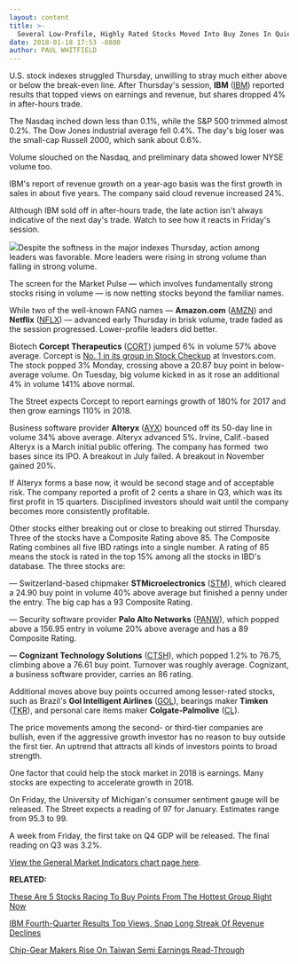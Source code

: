 ```yaml
---
layout: content
title: >-
  Several Low-Profile, Highly Rated Stocks Moved Into Buy Zones In Quiet Session
date: 2018-01-18 17:53 -0800
author: PAUL WHITFIELD
---
```






U.S. stock indexes struggled Thursday, unwilling to stray much either above or below the break-even line. After Thursday's session, **IBM** ([IBM](https://research.investors.com/quote.aspx?symbol=IBM)) reported results that topped views on earnings and revenue, but shares dropped 4% in after-hours trade.




 The Nasdaq inched down less than 0.1%, while the S&P 500 trimmed almost 0.2%. The Dow Jones industrial average fell 0.4%. The day's big loser was the small-cap Russell 2000, which sank about 0.6%.


Volume slouched on the Nasdaq, and preliminary data showed lower NYSE volume too.


IBM's report of revenue growth on a year-ago basis was the first growth in sales in about five years. The company said cloud revenue increased 24%.


Although IBM sold off in after-hours trade, the late action isn't always indicative of the next day's trade. Watch to see how it reacts in Friday's session.


![](https://www.investors.com/wp-content/uploads/2018/01/MP01181818-210x300.png)Despite the softness in the major indexes Thursday, action among leaders was favorable. More leaders were rising in strong volume than falling in strong volume.


The screen for the Market Pulse — which involves fundamentally strong stocks rising in volume — is now netting stocks beyond the familiar names.


While two of the well-known FANG names — **Amazon.com** ([AMZN](https://research.investors.com/quote.aspx?symbol=AMZN)) and **Netflix** ([NFLX](https://research.investors.com/quote.aspx?symbol=NFLX)) — advanced early Thursday in brisk volume, trade faded as the session progressed. Lower-profile leaders did better.


Biotech **Corcept Therapeutics** ([CORT](https://research.investors.com/quote.aspx?symbol=CORT)) jumped 6% in volume 57% above average. Corcept is [No. 1 in its group in Stock Checkup](https://research.investors.com/stock-checkup/nasdaq-corcept-therapeutics-inc-cort.aspx) at Investors.com. The stock popped 3% Monday, crossing above a 20.87 buy point in below-average volume. On Tuesday, big volume kicked in as it rose an additional 4% in volume 141% above normal.


The Street expects Corcept to report earnings growth of 180% for 2017 and then grow earnings 110% in 2018.


Business software provider **Alteryx** ([AYX](https://research.investors.com/quote.aspx?symbol=AYX)) bounced off its 50-day line in volume 34% above average. Alteryx advanced 5%. Irvine, Calif.-based Alteryx is a March initial public offering. The company has formed  two bases since its IPO. A breakout in July failed. A breakout in November gained 20%.


If Alteryx forms a base now, it would be second stage and of acceptable risk. The company reported a profit of 2 cents a share in Q3, which was its first profit in 15 quarters. Disciplined investors should wait until the company becomes more consistently profitable.


Other stocks either breaking out or close to breaking out stirred Thursday. Three of the stocks have a Composite Rating above 85. The Composite Rating combines all five IBD ratings into a single number. A rating of 85 means the stock is rated in the top 15% among all the stocks in IBD's database. The three stocks are:


— Switzerland-based chipmaker **STMicroelectronics** ([STM](https://research.investors.com/quote.aspx?symbol=STM)), which cleared a 24.90 buy point in volume 40% above average but finished a penny under the entry. The big cap has a 93 Composite Rating.


— Security software provider **Palo Alto Networks** ([PANW](https://research.investors.com/quote.aspx?symbol=PANW)), which popped above a 156.95 entry in volume 20% above average and has a 89 Composite Rating.


— **Cognizant Technology Solutions** ([CTSH](https://research.investors.com/quote.aspx?symbol=CTSH)), which popped 1.2% to 76.75, climbing above a 76.61 buy point. Turnover was roughly average. Cognizant, a business software provider, carries an 86 rating.


Additional moves above buy points occurred among lesser-rated stocks, such as Brazil's **Gol Intelligent Airlines** ([GOL](https://research.investors.com/quote.aspx?symbol=GOL)), bearings maker **Timken** ([TKR](https://research.investors.com/quote.aspx?symbol=TKR)), and personal care items maker **Colgate-Palmolive** ([CL](https://research.investors.com/quote.aspx?symbol=CL)).


The price movements among the second- or third-tier companies are bullish, even if the aggressive growth investor has no reason to buy outside the first tier. An uptrend that attracts all kinds of investors points to broad strength.


One factor that could help the stock market in 2018 is earnings. Many stocks are expecting to accelerate growth in 2018.


On Friday, the University of Michigan's consumer sentiment gauge will be released. The Street expects a reading of 97 for January. Estimates range from 95.3 to 99.


A week from Friday, the first take on Q4 GDP will be released. The final reading on Q3 was 3.2%.


[View the General Market Indicators chart page here](https://www.investors.com/wp-content/uploads/2018/01/IBD1801152453GMI.pdf).


**RELATED:**


[These Are 5 Stocks Racing To Buy Points From The Hottest Group Right Now](https://www.investors.com/news/technology/applied-materials-lam-research-ichor-electro-scientific-near-buy-points-sp-500-futures/)


[IBM Fourth-Quarter Results Top Views, Snap Long Streak Of Revenue Declines](https://www.investors.com/news/technology/ibm-fourth-quarter-results-top-views-snap-long-streak-of-revenue-declines/)


[Chip-Gear Makers Rise On Taiwan Semi Earnings Read-Through](https://www.investors.com/news/technology/chip-gear-makers-rise-on-taiwan-semi-earnings-read-through/)




